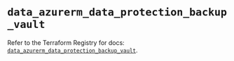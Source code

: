 # `data_azurerm_data_protection_backup_vault`

Refer to the Terraform Registry for docs: [`data_azurerm_data_protection_backup_vault`](https://registry.terraform.io/providers/hashicorp/azurerm/4.1.0/docs/data-sources/data_protection_backup_vault).
